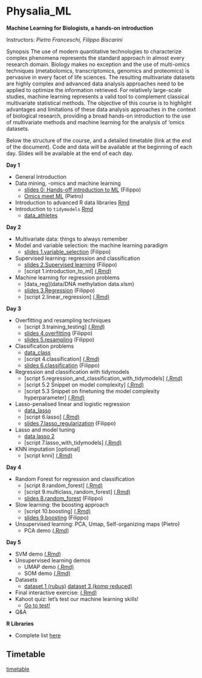 # Physalia_ML

**Machine Learning for Biologists, a hands-on introduction**

Instructors: *Pietro Franceschi, Filippo Biscarini*

Synopsis
The use of modern quantitative technologies to characterize complex phenomena represents the standard approach in almost every research domain. Biology makes no exception and the use of multi-omics techniques (metabolomics, transcriptomics, genomics and proteomics) is pervasive in every facet of life sciences. The resulting multivariate datasets are highly complex and advanced data analysis approaches need to be applied to optimize the information retrieved. For relatively large-scale studies, machine learning represents a valid tool to complement classical multivariate statistical methods.
The objective of this course is to highlight advantages and limitations of these data analysis approaches in the context of biological research, providing a broad hands-on introduction to the use of multivariate methods and machine learning for the analysis of ‘omics datasets.

Below the structure of the course, and a detailed timetable (link at the end of the document).
Code and data will be available at the beginning of each day. Slides will be available at the end of each day.


**Day 1**

* General Introduction 
* Data mining, -omics and machine learning
    * [slides 0: Hands-off introduction to ML](slides/0.introduction_to_machine_learning.pdf) (Filippo) 
    * [Omics meet ML](slides/omics_meet_ML.pdf) (Pietro) 
* Introduction to advanced R data libraries [Rmd](scripts/R_advanced_libraries.Rmd)
* Introduction to `tidymodels` [Rmd](scripts/Introduction_to_tidymodels.Rmd)
    * [data_athletes](data/athlete_events.csv)

**Day 2**

* Multivariate data: things to always remember
* Model and variable selection: the machine learning paradigm
   * [slides 1.variable_selection](slides/1.variable_selection.pdf)  (Filippo)
* Supervised learning: regression and classification
   * [slides 2.Supervised learning](slides/2.supervised_learning.pdf)  (Filippo) 
   * [script 1.introduction_to_ml] [(.Rmd)](scripts/1.introduction_to_ml.Rmd) <!-- [(ipynb)](scripts/1.introduction_to_ml.ipynb) -->
 * Machine learning for regression problems
   * [data_reg](data/DNA methylation data.xlsm)
   * [slides 3.Regression](slides/3.regression.pdf) (Filippo)
   * [script 2.linear_regression] [(.Rmd)](scripts/2.linear_regression.Rmd) <!-- [(ipynb)](scripts/2.linear_regression.ipynb) -->

**Day 3**

* Overfitting and resampling techniques
   * [script 3.training_testing] [(.Rmd)](scripts/3.training_testing.Rmd) <!-- [(ipynb)](scripts/3.training_testing.ipynb) -->
   * [slides 4.overfitting](slides/4.overfitting.pdf) (Filippo)
   * [slides 5.resampling](slides/5.resampling.pdf) (Filippo)
* Classification problems
   * [data_class](data/dogs_imputed_reduced.raw) 
   * [script 4.classification] [(.Rmd)](scripts/4.classification.Rmd) <!-- [(ipynb)](scripts/4.classification.ipynb) -->
   * [slides 6.classification](slides/6.classification.pdf) (Filippo)
* Regression and classification with tidymodels
   * [script 5.regression_and_classification_with_tidymodels] [(.Rmd)](scripts/5.regression_classification_tidymodels.Rmd) <!-- [(ipynb)](scripts/5.regression_classification_tidymodels.ipynb) -->
   * [script 5.2 Snippet on model complexity] [(.Rmd)](scripts/5.2.model_complexity.Rmd) 
   * [script 5.3 Snippet on finetuning the model complexity hyperparameter] [(.Rmd)](scripts/5.3.tuning_complexity.Rmd)
* Lasso-penalised linear and logistic regression
   * [data_lasso](data/dogs_imputed.raw) 
   * [script 6.lasso] [(.Rmd)](scripts/6.lasso.Rmd) <!-- [(ipynb)](scripts/6.lasso.ipynb) -->
   * [slides 7.lasso_regularization](slides/7.lasso_regularization.pdf) (Filippo)
* Lasso and model tuning
   * [data lasso 2](data/MTBSL1.tsv)
   * [script 7.lasso_with_tidymodels] [(.Rmd)](scripts/7.lasso_with_tidymodels.Rmd) <!-- [(ipynb)](scripts/7.lasso_with_tidymodels.ipynb) -->
* KNN imputation [optional]
   * [script knni] [(.Rmd)](scripts/knni.Rmd) <!-- [(ipynb)](scripts/knni.ipynb) -->

**Day 4**

* Random Forest for regression and classification
   * [script 8.random_forest] [(.Rmd)](scripts/8.random_forest.Rmd) <!-- [(ipynb)](scripts/8.random_forest.ipynb) -->
   * [script 9.multiclass_random_forest] [(.Rmd)](scripts/9.multiclass_random_forest.Rmd) <!-- [(ipynb)](scripts/9.multiclass_random_forest.ipynb) -->
   * [slides 8.random_forest](slides/8.random_forest.pdf) (Filippo)
* Slow learning: the boosting approach
   * [script 10.boosting] [(.Rmd)](scripts/10.boosting.Rmd) <!-- [(ipynb)](scripts/10.boosting.ipynb) -->
   * [slides 9.boosting](slides/9.boosting.pdf) (Filippo)
* Unsupervised learning: PCA, Umap, Self-organizing maps (Pietro) 
   * PCA demo [(.Rmd)](scripts/PCA_with_tidymodels.Rmd)

**Day 5**

* SVM demo [(.Rmd)](scripts/svm_snippet.Rmd)
* Unsupervised learning demos
   * UMAP demo [(.Rmd)](scripts/UMAP_with_tidymodels.Rmd)
   * SOM demo [(.Rmd)](scripts/SOMs_also_with_tidymodels.Rmd)
* Datasets
   * [dataset 1 (rubus)](data/rubusTable.txt) [dataset 3 (komp reduced)](data/KOMP_data_targeted.RData)
* Final interactive exercise: [(.Rmd)](scripts/final_exercise.Rmd)
* Kahoot quiz: let’s test our machine learning skills!
   * [Go to test!](https://joinmyquiz.com/) 
* Q&A

**R Libraries**

* Complete list [here](https://github.com/pietrofranceschi/Physalia_ML/blob/main/r_packages.R)

## Timetable
[timetable](https://docs.google.com/spreadsheets/d/1KJlq50n6D_TxiQWGZhsVhJVmQWgiPh37WoBmexnMT1k/edit?usp=sharing)



